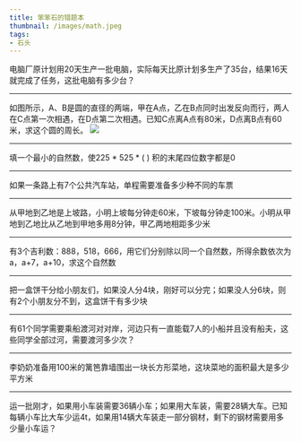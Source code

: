 ```yaml
---
title: 笨笨石的错题本
thumbnail: /images/math.jpeg
tags:
- 石头
---
```


电脑厂原计划用20天生产一批电脑，实际每天比原计划多生产了35台，结果16天就完成了任务，这批电脑有多少台？
***
如图所示，A、B是圆的直径的两端，甲在A点，乙在B点同时出发反向而行，两人在C点第一次相遇，在D点第二次相遇。已知C点离A点有80米，D点离B点有60米，求这个圆的周长。
![](/images/math/1.jpeg)
***
填一个最小的自然数，使225 * 525 * ( ) 积的末尾四位数字都是0
***
如果一条路上有7个公共汽车站，单程需要准备多少种不同的车票
***
从甲地到乙地是上坡路，小明上坡每分钟走60米，下坡每分钟走100米。小明从甲地到乙地比从乙地到甲地多用8分钟，甲乙两地相距多少米
***
有3个吉利数：888，518，666，用它们分别除以同一个自然数，所得余数依次为a，a+7，a+10，求这个自然数
***
把一盒饼干分给小朋友们，如果没人分4块，刚好可以分完；如果没人分6块，则有2个小朋友分不到，这盒饼干有多少块
***
有61个同学需要乘船渡河对对岸，河边只有一直能载7人的小船并且没有船夫，这些同学全部过河，需要渡河多少次？
***
李奶奶准备用100米的篱笆靠墙围出一块长方形菜地，这块菜地的面积最大是多少平方米
***
运一批刚才，如果用小车装需要36辆小车；如果用大车装，需要28辆大车。已知每辆小车比大车少运4t，如果用14辆大车装走一部分钢材，剩下的钢材需要用多少量小车运？